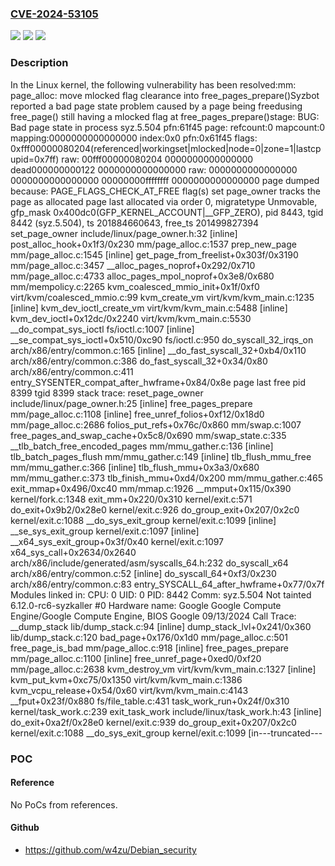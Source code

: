 ### [CVE-2024-53105](https://cve.mitre.org/cgi-bin/cvename.cgi?name=CVE-2024-53105)
![](https://img.shields.io/static/v1?label=Product&message=Linux&color=blue)
![](https://img.shields.io/static/v1?label=Version&message=b109b87050df%3C%202521664c1fc0%20&color=brighgreen)
![](https://img.shields.io/static/v1?label=Vulnerability&message=n%2Fa&color=brighgreen)

### Description

In the Linux kernel, the following vulnerability has been resolved:mm: page_alloc: move mlocked flag clearance into free_pages_prepare()Syzbot reported a bad page state problem caused by a page being freedusing free_page() still having a mlocked flag at free_pages_prepare()stage:  BUG: Bad page state in process syz.5.504  pfn:61f45  page: refcount:0 mapcount:0 mapping:0000000000000000 index:0x0 pfn:0x61f45  flags: 0xfff00000080204(referenced|workingset|mlocked|node=0|zone=1|lastcpupid=0x7ff)  raw: 00fff00000080204 0000000000000000 dead000000000122 0000000000000000  raw: 0000000000000000 0000000000000000 00000000ffffffff 0000000000000000  page dumped because: PAGE_FLAGS_CHECK_AT_FREE flag(s) set  page_owner tracks the page as allocated  page last allocated via order 0, migratetype Unmovable, gfp_mask 0x400dc0(GFP_KERNEL_ACCOUNT|__GFP_ZERO), pid 8443, tgid 8442 (syz.5.504), ts 201884660643, free_ts 201499827394   set_page_owner include/linux/page_owner.h:32 [inline]   post_alloc_hook+0x1f3/0x230 mm/page_alloc.c:1537   prep_new_page mm/page_alloc.c:1545 [inline]   get_page_from_freelist+0x303f/0x3190 mm/page_alloc.c:3457   __alloc_pages_noprof+0x292/0x710 mm/page_alloc.c:4733   alloc_pages_mpol_noprof+0x3e8/0x680 mm/mempolicy.c:2265   kvm_coalesced_mmio_init+0x1f/0xf0 virt/kvm/coalesced_mmio.c:99   kvm_create_vm virt/kvm/kvm_main.c:1235 [inline]   kvm_dev_ioctl_create_vm virt/kvm/kvm_main.c:5488 [inline]   kvm_dev_ioctl+0x12dc/0x2240 virt/kvm/kvm_main.c:5530   __do_compat_sys_ioctl fs/ioctl.c:1007 [inline]   __se_compat_sys_ioctl+0x510/0xc90 fs/ioctl.c:950   do_syscall_32_irqs_on arch/x86/entry/common.c:165 [inline]   __do_fast_syscall_32+0xb4/0x110 arch/x86/entry/common.c:386   do_fast_syscall_32+0x34/0x80 arch/x86/entry/common.c:411   entry_SYSENTER_compat_after_hwframe+0x84/0x8e  page last free pid 8399 tgid 8399 stack trace:   reset_page_owner include/linux/page_owner.h:25 [inline]   free_pages_prepare mm/page_alloc.c:1108 [inline]   free_unref_folios+0xf12/0x18d0 mm/page_alloc.c:2686   folios_put_refs+0x76c/0x860 mm/swap.c:1007   free_pages_and_swap_cache+0x5c8/0x690 mm/swap_state.c:335   __tlb_batch_free_encoded_pages mm/mmu_gather.c:136 [inline]   tlb_batch_pages_flush mm/mmu_gather.c:149 [inline]   tlb_flush_mmu_free mm/mmu_gather.c:366 [inline]   tlb_flush_mmu+0x3a3/0x680 mm/mmu_gather.c:373   tlb_finish_mmu+0xd4/0x200 mm/mmu_gather.c:465   exit_mmap+0x496/0xc40 mm/mmap.c:1926   __mmput+0x115/0x390 kernel/fork.c:1348   exit_mm+0x220/0x310 kernel/exit.c:571   do_exit+0x9b2/0x28e0 kernel/exit.c:926   do_group_exit+0x207/0x2c0 kernel/exit.c:1088   __do_sys_exit_group kernel/exit.c:1099 [inline]   __se_sys_exit_group kernel/exit.c:1097 [inline]   __x64_sys_exit_group+0x3f/0x40 kernel/exit.c:1097   x64_sys_call+0x2634/0x2640 arch/x86/include/generated/asm/syscalls_64.h:232   do_syscall_x64 arch/x86/entry/common.c:52 [inline]   do_syscall_64+0xf3/0x230 arch/x86/entry/common.c:83   entry_SYSCALL_64_after_hwframe+0x77/0x7f  Modules linked in:  CPU: 0 UID: 0 PID: 8442 Comm: syz.5.504 Not tainted 6.12.0-rc6-syzkaller #0  Hardware name: Google Google Compute Engine/Google Compute Engine, BIOS Google 09/13/2024  Call Trace:   <TASK>   __dump_stack lib/dump_stack.c:94 [inline]   dump_stack_lvl+0x241/0x360 lib/dump_stack.c:120   bad_page+0x176/0x1d0 mm/page_alloc.c:501   free_page_is_bad mm/page_alloc.c:918 [inline]   free_pages_prepare mm/page_alloc.c:1100 [inline]   free_unref_page+0xed0/0xf20 mm/page_alloc.c:2638   kvm_destroy_vm virt/kvm/kvm_main.c:1327 [inline]   kvm_put_kvm+0xc75/0x1350 virt/kvm/kvm_main.c:1386   kvm_vcpu_release+0x54/0x60 virt/kvm/kvm_main.c:4143   __fput+0x23f/0x880 fs/file_table.c:431   task_work_run+0x24f/0x310 kernel/task_work.c:239   exit_task_work include/linux/task_work.h:43 [inline]   do_exit+0xa2f/0x28e0 kernel/exit.c:939   do_group_exit+0x207/0x2c0 kernel/exit.c:1088   __do_sys_exit_group kernel/exit.c:1099 [in---truncated---

### POC

#### Reference
No PoCs from references.

#### Github
- https://github.com/w4zu/Debian_security

